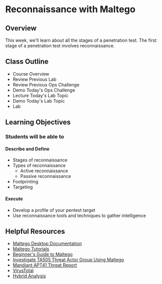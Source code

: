 # Reconnaissance with Maltego

## Overview

This week, we'll learn about all the stages of a penetration test. The first stage of a penetration test involves reconnaissance.

## Class Outline

- Course Overview
- Review Previous Lab
- Review Previous Ops Challenge
- Demo Today's Ops Challenge
- Lecture Today's Lab Topic
- Demo Today's Lab Topic
- Lab

## Learning Objectives

### Students will be able to

#### Describe and Define

- Stages of reconnaissance
- Types of reconnaissance
  - Active reconnaissance
  - Passive reconnaissance
- Footprinting
- Targeting

#### Execute

- Develop a profile of your pentest target
- Use reconnaissance tools and techniques to gather intelligence

## Helpful Resources

- [Maltego Desktop Documentation](https://docs.maltego.com/support/solutions/articles/15000008831-home-page)
- [Maltego Tutorials](https://www.maltego.com/maltego-essentials/)
- [Beginner's Guide to Maltego](https://wondersmithrae.medium.com/a-beginners-guide-to-osint-investigation-with-maltego-6b195f7245cc)
- [Investigate TA505 Threat Actor Group Using Maltego](https://www.maltego.com/blog/investigate-ta505-threat-actor-group-using-maltego/)
- [Mandiant APT41 Threat Report](https://www.mandiant.com/sites/default/files/2022-02/rt-apt41-dual-operation.pdf)
- [VirusTotal](https://www.virustotal.com/)
- [Hybrid Analysis](https://www.hybrid-analysis.com/)
